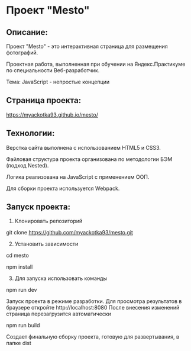 # Проект "Mesto"

## Описание:
Проект "Mesto" - это интерактивная страница для размещения фотографий.

Проектная работа, выполненная при обучении на Яндекс.Практикуме по специальности Веб-разработчик.

Тема: JavaScript - непростые концепции

## Страница проекта:
https://myackotka93.github.io/mesto/

## Технологии:
Верстка сайта выполнена с использованием HTML5 и CSS3.

Файловая структура проекта организована по методологии БЭМ (подход Nested).

Логика реализована на JavaScript с применением ООП.

Для сборки проекта используется Webpack.

## Запуск проекта:
1. Клонировать репозиторий

git clone https://github.com/myackotka93/mesto.git

2. Установить зависимости

cd mesto

npm install

3. Для запуска использовать команды

npm run dev

Запуск проекта в режиме разработки. Для просмотра результатов в браузере откройте http://localhost:8080 После внесения изменений страница перезагрузится автоматически

npm run build

Создает финальную сборку проекта, готовую для развертывания, в папке dist
